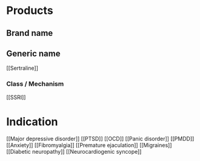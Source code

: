 # Products

## Brand name


## Generic name
[[Sertraline]]

### Class / Mechanism
[[SSRI]]


# Indication
[[Major depressive disorder]]
[[PTSD]]
[[OCD]]
[[Panic disorder]]
[[PMDD]]
[[Anxiety]]
[[Fibromyalgia]]
[[Premature ejaculation]]
[[Migraines]]
[[Diabetic neuropathy]]
[[Neurocardiogenic syncope]]
